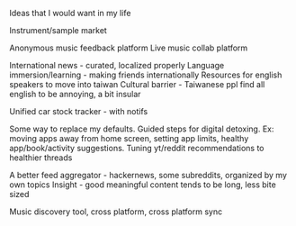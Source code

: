 Ideas that I would want in my life


Instrument/sample market

Anonymous music feedback platform
Live music collab platform

International news - curated, localized properly
Language immersion/learning - making friends internationally
Resources for english speakers to move into taiwan
	Cultural barrier - Taiwanese ppl find all english to be annoying, a bit insular

Unified car stock tracker - with notifs

Some way to replace my defaults. Guided steps for digital detoxing. Ex: moving apps away from home screen, setting app limits, healthy app/book/activity suggestions. Tuning yt/reddit recommendations to healthier threads

A better feed aggregator - hackernews, some subreddits, organized by my own topics
Insight - good meaningful content tends to be long, less bite sized

Music discovery tool, cross platform, cross platform sync